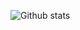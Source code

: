 ![Github stats](https://github-readme-stats.vercel.app/api?username=Gl00ria&theme=great-gatsby&show_icons=true&count_private=true&text_color=be1825&border_color=01b3c7&bg_color=#66000000)
